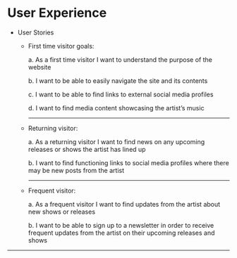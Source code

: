 

# User Experience

* User Stories

    + First time visitor goals:

        a. As a first time visitor I want to understand the purpose of the website

        b. I want to be able to easily navigate the site and its contents

        c. I want to be able to find links to external social media profiles

        d. I want to find media content showcasing the artist’s music

        ---

    + Returning visitor:

        a. As a returning visitor I want to find news on any upcoming releases or shows the artist has lined up

        b. I want to find functioning links to social media profiles where there may be new posts from the artist

        ---

    + Frequent visitor:

        a. As a frequent visitor I want to find updates from the artist about new shows or releases

        b. I want to be able to sign up to a newsletter in order to receive frequent updates from the artist on their upcoming releases and shows
    
---

